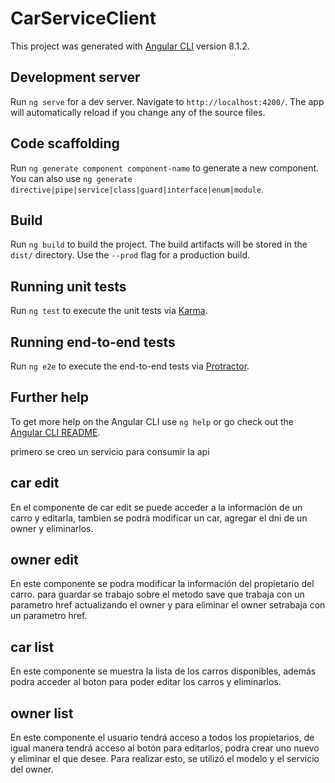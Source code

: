 # CarServiceClient

This project was generated with [Angular CLI](https://github.com/angular/angular-cli) version 8.1.2.

## Development server

Run `ng serve` for a dev server. Navigate to `http://localhost:4200/`. The app will automatically reload if you change any of the source files.

## Code scaffolding

Run `ng generate component component-name` to generate a new component. You can also use `ng generate directive|pipe|service|class|guard|interface|enum|module`.

## Build

Run `ng build` to build the project. The build artifacts will be stored in the `dist/` directory. Use the `--prod` flag for a production build.

## Running unit tests

Run `ng test` to execute the unit tests via [Karma](https://karma-runner.github.io).

## Running end-to-end tests

Run `ng e2e` to execute the end-to-end tests via [Protractor](http://www.protractortest.org/).

## Further help

To get more help on the Angular CLI use `ng help` or go check out the [Angular CLI README](https://github.com/angular/angular-cli/blob/master/README.md).

primero se creo un servicio para consumir la api

## car edit
En el componente de car edit se puede acceder a la información de un carro y editarla, tambien se podrá modificar un car, agregar el dni de un owner y eliminarlos.

## owner edit
En este componente se podra modificar la información del propietario del carro. para guardar se trabajo sobre el metodo save que trabaja con un parametro href actualizando el owner y para eliminar el owner setrabaja con un parametro href.

## car list
En este componente se muestra la lista de los carros disponibles, además podra acceder al boton para poder editar los carros y eliminarlos.

## owner list
En este componente el usuario tendrá acceso a todos los propietarios, de igual manera tendrá acceso al botón para editarlos, podra crear uno nuevo y eliminar el que desee. Para realizar esto, se utilizó el modelo y el servicio del owner.

